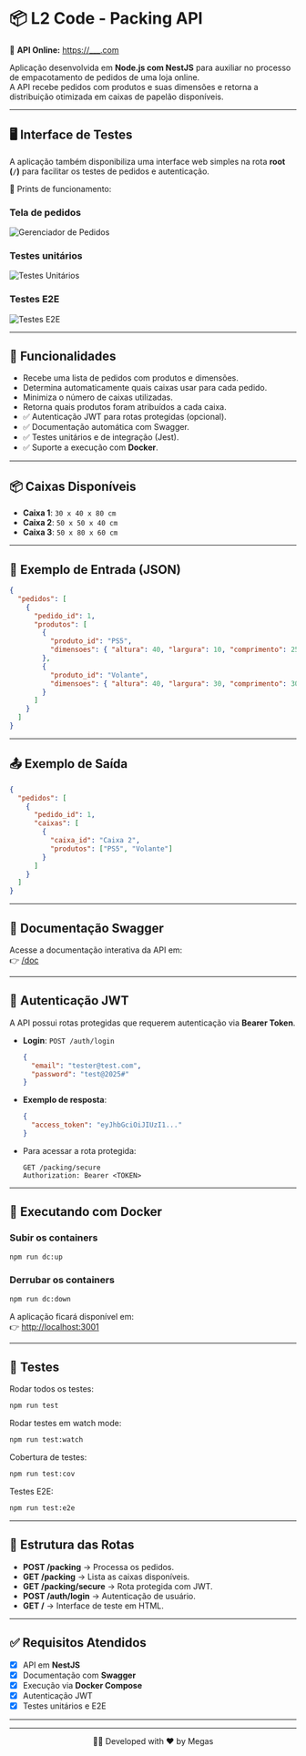 # 📦 L2 Code - Packing API

🔗 **API Online:** [https://\_\_\_.com](https://___.com)

Aplicação desenvolvida em **Node.js com NestJS** para auxiliar no processo de empacotamento de pedidos de uma loja online.  
A API recebe pedidos com produtos e suas dimensões e retorna a distribuição otimizada em caixas de papelão disponíveis.

---

## 🖥️ Interface de Testes

A aplicação também disponibiliza uma interface web simples na rota **root (`/`)** para facilitar os testes de pedidos e autenticação.

📸 Prints de funcionamento:

### Tela de pedidos

![Gerenciador de Pedidos](https://i.imgur.com/t5uZAPR.gif)

### Testes unitários

![Testes Unitários](https://i.imgur.com/CIAGynj.png)

### Testes E2E

![Testes E2E](https://i.imgur.com/sa2QZ2B.png)

---

## 🚀 Funcionalidades

- Recebe uma lista de pedidos com produtos e dimensões.
- Determina automaticamente quais caixas usar para cada pedido.
- Minimiza o número de caixas utilizadas.
- Retorna quais produtos foram atribuídos a cada caixa.
- ✅ Autenticação JWT para rotas protegidas (opcional).
- ✅ Documentação automática com Swagger.
- ✅ Testes unitários e de integração (Jest).
- ✅ Suporte a execução com **Docker**.

---

## 📦 Caixas Disponíveis

- **Caixa 1**: `30 x 40 x 80 cm`
- **Caixa 2**: `50 x 50 x 40 cm`
- **Caixa 3**: `50 x 80 x 60 cm`

---

## 📑 Exemplo de Entrada (JSON)

```json
{
  "pedidos": [
    {
      "pedido_id": 1,
      "produtos": [
        {
          "produto_id": "PS5",
          "dimensoes": { "altura": 40, "largura": 10, "comprimento": 25 }
        },
        {
          "produto_id": "Volante",
          "dimensoes": { "altura": 40, "largura": 30, "comprimento": 30 }
        }
      ]
    }
  ]
}
```

---

## 📤 Exemplo de Saída

```json
{
  "pedidos": [
    {
      "pedido_id": 1,
      "caixas": [
        {
          "caixa_id": "Caixa 2",
          "produtos": ["PS5", "Volante"]
        }
      ]
    }
  ]
}
```

---

## 📘 Documentação Swagger

Acesse a documentação interativa da API em:  
👉 [/doc](http://localhost:3001/doc)

---

## 🔑 Autenticação JWT

A API possui rotas protegidas que requerem autenticação via **Bearer Token**.

- **Login**: `POST /auth/login`

  ```json
  {
    "email": "tester@test.com",
    "password": "test@2025#"
  }
  ```

- **Exemplo de resposta**:

  ```json
  {
    "access_token": "eyJhbGciOiJIUzI1..."
  }
  ```

- Para acessar a rota protegida:
  ```http
  GET /packing/secure
  Authorization: Bearer <TOKEN>
  ```

---

## 🐳 Executando com Docker

### Subir os containers

```bash
npm run dc:up
```

### Derrubar os containers

```bash
npm run dc:down
```

A aplicação ficará disponível em:  
👉 [http://localhost:3001](http://localhost:3001)

---

## 🧪 Testes

Rodar todos os testes:

```bash
npm run test
```

Rodar testes em watch mode:

```bash
npm run test:watch
```

Cobertura de testes:

```bash
npm run test:cov
```

Testes E2E:

```bash
npm run test:e2e
```

---

## 📂 Estrutura das Rotas

- **POST /packing** → Processa os pedidos.
- **GET /packing** → Lista as caixas disponíveis.
- **GET /packing/secure** → Rota protegida com JWT.
- **POST /auth/login** → Autenticação de usuário.
- **GET /** → Interface de teste em HTML.

---

## ✅ Requisitos Atendidos

- [x] API em **NestJS**
- [x] Documentação com **Swagger**
- [x] Execução via **Docker Compose**
- [x] Autenticação JWT
- [x] Testes unitários e E2E

---

<hr>
<p align="center">
👨‍💻 Developed with ❤️ by Megas
</p>
